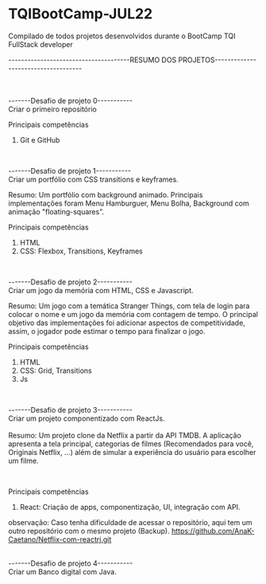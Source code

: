 # TQIBootCamp-JUL22
Compilado de todos projetos desenvolvidos durante o BootCamp TQI FullStack developer

--------------------------------------RESUMO DOS PROJETOS------------------------------------<br/>
<br/>
<br/>


-------Desafio de projeto 0----------- <br/>
Criar o primeiro repositório

Principais competências
1. Git e GitHub<br/>

<br/>

-------Desafio de projeto 1-----------<br/>
Criar um portfólio com CSS transitions e keyframes.

Resumo: Um portfólio com background animado. Principais implementações foram Menu Hamburguer, Menu Bolha, Background com animação "floating-squares". 

Principais competências
1. HTML
2. CSS: Flexbox, Transitions, Keyframes
<br/>

-------Desafio de projeto 2-----------<br/>
Criar um jogo da memória com HTML, CSS e Javascript.

Resumo: Um jogo com a temática Stranger Things, com tela de login para colocar o nome e um jogo da memória com contagem de tempo. O principal objetivo das implementações foi adicionar aspectos de competitividade, assim, o jogador pode estimar o tempo para finalizar o jogo. 


Principais competências
1. HTML<br/>
2. CSS: Grid, Transitions<br/>
3. Js<br/>
<br/>

-------Desafio de projeto 3-----------<br/>
Criar um projeto componentizado com ReactJs. <br/>
<br/>
Resumo: Um projeto clone da Netflix a partir da API TMDB. A aplicação apresenta a tela principal, categorias de filmes (Recomendados para você, Originais Netflix, ...) além de simular a experiência do usuário para escolher um filme. 

<br/>

Principais competências<br/>
1. React: Criação de apps, componentização, UI, integração com API.<br/> 

observação: Caso tenha dificuldade de acessar o repositório, aqui tem um outro repositório com o mesmo projeto (Backup). https://github.com/AnaK-Caetano/Netflix-com-reactrj.git



<br/>
-------Desafio de projeto 4-----------<br/>
Criar um Banco digital com Java. 

